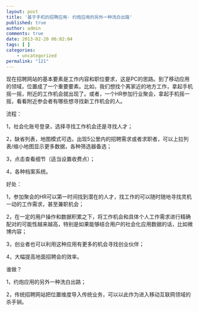```yaml
---
layout: post
title: '基于手机的招聘应用- 约炮应用的另外一种洗白出路'
published: true
author: admin
comments: true
date: 2013-02-20 06:02:04
tags: [ ]
categories:
    - uncategorized
permalink: "121"
---
```

现在招聘网站的基本要素是工作内容和职位要求，这是PC的思路。到了移动应用的领域，位置成了一个重要要素。比如，我们想找个离家近的地方工作，拿起手机摇一摇，附近的工作机会就出现了。或者，一个HR参加行业聚会，拿起手机摇一摇，看看附近参会者有哪些想寻找新工作机会的人。

流程：

1，社会化账号登录，选择寻找工作机会还是寻找人才；

2，缺省列表，地图模式可选，出现5公里内的招聘需求或者求职者，可以上拉列表/缩小地图显示更多数据，各种筛选器备选；

3，点击查看细节（适当设置收费点）；

4，各种档案系统。

好处：

1，参加聚会的HR可以第一时间找到潜在的人才，找工作的可以随时随地寻找灵机一动的工作需求，甚至兼职机会；

2，在一定的用户操作和数据积累之下，将工作机会和具体个人工作需求进行精确配对的可能性越来越高，特别是如果能够结合用户的社会化应用数据的话，比如微博内容；

3，创业者也可以利用这种应用有更多的机会寻找创业伙伴；

4，大幅提高地面招聘会的效率。



谁做？

1，约炮应用的另外一种洗白出路；

2，传统招聘网站把位置维度导入传统业务，可以以此作为进入移动互联网领域的杀手锏。